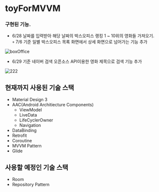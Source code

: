# toyForMVVM

### 구현된 기능.

- 6/28 날짜를 입력받아 해당 날짜의 박스오피스 랭킹 1 ~ 10위의 영화들 가져오기.   
`+` 7/6 기준 일별 박스오피스 목록 화면에서 상세 화면으로 넘어가는 기능 추가

![boxOffice](https://user-images.githubusercontent.com/90144041/177539787-5f0eb6f2-aae9-4f81-98e0-3e1af3778a36.gif)



- 6/29 기준 네이버 검색 오픈소스 API이용한 영화 제목으로 검색 기능 추가


![222](https://user-images.githubusercontent.com/90144041/176449869-083eeaf0-2960-4f43-9c1f-4f02f02027c4.gif)



## 현재까지 사용된 기술 스택 
- Material Design 3
- AAC(Android Architiecture Components)
  - ViewModel
  - LiveData
  - LifeCyclerOwner
  - Navigation
- DataBinding
- Retrofit
- Coroutine
- MVVM Pattern
- Glide

## 사용할 예정인 기술 스택
- Room
- Repository Pattern
